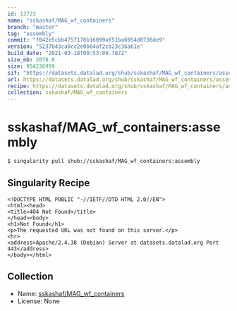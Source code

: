 ```yaml
---
id: 13723
name: "sskashaf/MAG_wf_containers"
branch: "master"
tag: "assembly"
commit: "f042e5cbb4757178b16099af51ba6954d0736de9"
version: "5237b43ca0cc2e0b64af2cb23c36ab1e"
build_date: "2021-03-18T00:53:09.787Z"
size_mb: 2078.0
size: 954236959
sif: "https://datasets.datalad.org/shub/sskashaf/MAG_wf_containers/assembly/2021-03-18-f042e5cb-5237b43c/5237b43ca0cc2e0b64af2cb23c36ab1e.sif"
url: https://datasets.datalad.org/shub/sskashaf/MAG_wf_containers/assembly/2021-03-18-f042e5cb-5237b43c/
recipe: https://datasets.datalad.org/shub/sskashaf/MAG_wf_containers/assembly/2021-03-18-f042e5cb-5237b43c/Singularity
collection: sskashaf/MAG_wf_containers
---
```


# sskashaf/MAG_wf_containers:assembly

```bash
$ singularity pull shub://sskashaf/MAG_wf_containers:assembly
```

## Singularity Recipe

```singularity
<!DOCTYPE HTML PUBLIC "-//IETF//DTD HTML 2.0//EN">
<html><head>
<title>404 Not Found</title>
</head><body>
<h1>Not Found</h1>
<p>The requested URL was not found on this server.</p>
<hr>
<address>Apache/2.4.38 (Debian) Server at datasets.datalad.org Port 443</address>
</body></html>
```

## Collection

 - Name: [sskashaf/MAG_wf_containers](https://github.com/sskashaf/MAG_wf_containers)
 - License: None

